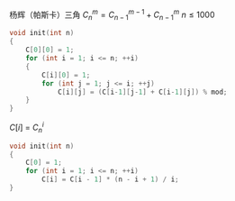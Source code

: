杨辉（帕斯卡）三角 $C_n^m = C_{n-1}^{m-1} + C_{n-1}^m$
$n \leq 1000$
```cpp
void init(int n)
{
    C[0][0] = 1;
    for (int i = 1; i <= n; ++i)
    {
        C[i][0] = 1;
        for (int j = 1; j <= i; ++j)
            C[i][j] = (C[i-1][j-1] + C[i-1][j]) % mod;
    }
}
```


$C[i]$ = $C_{n}^{i}$
```cpp
void init(int n)
{
    C[0] = 1;
    for (int i = 1; i <= n; ++i)
        C[i] = C[i - 1] * (n - i + 1) / i;
}
```
